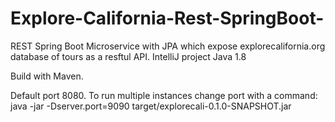 # Explore-California-Rest-SpringBoot-
REST Spring  Boot Microservice with JPA which expose explorecalifornia.org database of tours as a resftul API.
IntelliJ project
Java 1.8

Build with Maven.

Default port 8080. 
To run multiple instances change port  with a command: java -jar -Dserver.port=9090 target/explorecali-0.1.0-SNAPSHOT.jar

